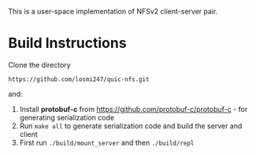 This is a user-space implementation of NFSv2 client-server pair.

# Build Instructions

Clone the directory

```
https://github.com/losmi247/quic-nfs.git
```

and:

1. Install **protobuf-c** from https://github.com/protobuf-c/protobuf-c - for generating serialization code
2. Run ```make all``` to generate serialization code and build the server and client
3. First run ```./build/mount_server``` and then ```./build/repl```